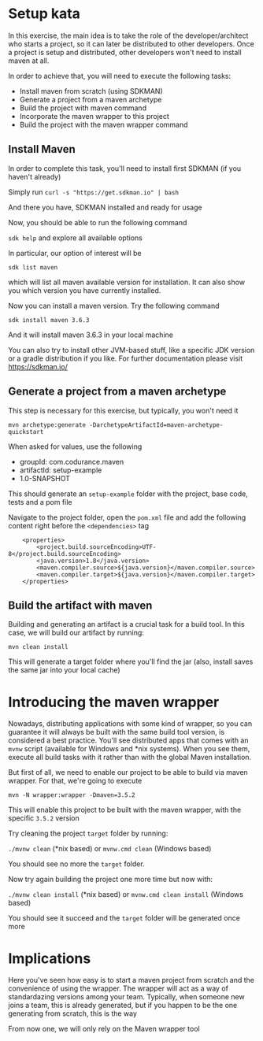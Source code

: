 # Setup kata

In this exercise, the main idea is to take the role of the developer/architect who starts a project, so it can later be distributed to other developers. 
Once a project is setup and distributed, other developers won't need to install maven at all.

In order to achieve that, you will need to execute the following tasks:

* Install maven from scratch (using SDKMAN)
* Generate a project from a maven archetype
* Build the project with maven command
* Incorporate the maven wrapper to this project 
* Build the project with the maven wrapper command



## Install Maven
In order to complete this task, you'll need to install first SDKMAN (if you haven't already)

Simply run
`curl -s "https://get.sdkman.io" | bash`

And there you have, SDKMAN installed and ready for usage

Now, you should be able to run the following command

`sdk help` and explore all available options

In particular, our option of interest will be

`sdk list maven` 

which will list all maven available version for installation. It can also show you which version you have currently installed.

Now you can install a maven version. Try the following command

`sdk install maven 3.6.3` 

And it will install maven 3.6.3 in your local machine

You can also try to install other JVM-based stuff, like a specific JDK version or a gradle distribution if you like. For further documentation please visit https://sdkman.io/


## Generate a project from a maven archetype
This step is necessary for this exercise, but typically, you won't need it

`mvn archetype:generate -DarchetypeArtifactId=maven-archetype-quickstart`

When asked for values, use the following
* groupId: com.codurance.maven
* artifactId: setup-example
* 1.0-SNAPSHOT

This should generate an `setup-example` folder with the project, base code, tests and a pom file


Navigate to the project folder, open the `pom.xml` file and add the following content right before the `<dependencies>` tag

```
    <properties>
        <project.build.sourceEncoding>UTF-8</project.build.sourceEncoding>
        <java.version>1.8</java.version>
        <maven.compiler.source>${java.version}</maven.compiler.source>
        <maven.compiler.target>${java.version}</maven.compiler.target>
    </properties>
```


## Build the artifact with maven

Building and generating an artifact is a crucial task for a build tool. In this case, we will build our artifact by running:

`mvn clean install` 

This will generate a target folder where you'll find the jar (also, install saves the same jar into your local cache)


# Introducing the maven wrapper

Nowadays, distributing applications with some kind of wrapper, so you can guarantee it will always be built with the same build tool version, is considered a best practice.
You'll see distributed apps that comes with an `mvnw` script (available for Windows and *nix systems). When you see them, execute all build tasks with it rather than with the global Maven installation.

But first of all, we need to enable our project to be able to build via maven wrapper. For that, we're going to execute

`mvn -N wrapper:wrapper -Dmaven=3.5.2` 

This will enable this project to be built with the maven wrapper, with the specific `3.5.2` version


Try cleaning the project `target` folder by running:

`./mvnw clean` (*nix based) or `mvnw.cmd clean` (Windows based)

You should see no more the `target` folder.

Now try again building the project one more time but now with:

`./mvnw clean install` (*nix based)  or `mvnw.cmd clean install` (Windows based)

You should see it succeed and the `target` folder will be generated once more



# Implications
Here you've seen how easy is to start a maven project from scratch and the convenience of using the wrapper.
The wrapper will act as a way of standardazing versions among your team. 
Typically, when someone new joins a team, this is already generated, but if you happen to be the one generating from scratch, this is the way


From now one, we will only rely on the Maven wrapper tool
